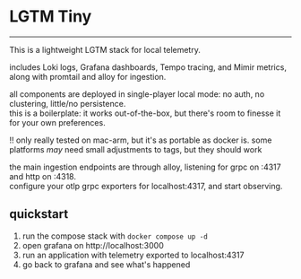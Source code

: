 # LGTM Tiny
--- 

This is a lightweight LGTM stack for local telemetry.

includes Loki logs, Grafana dashboards, Tempo tracing, and Mimir metrics, along with promtail and alloy for ingestion.

all components are deployed in single-player local mode: no auth, no clustering, little/no persistence.   
this is a boilerplate: it works out-of-the-box, but there's room to finesse it for your own preferences.

!! only really tested on mac-arm, but it's as portable as docker is. some platforms _may_ need small adjustments to
tags, but they should work

the main ingestion endpoints are through alloy, listening for grpc on :4317 and http on :4318.  
configure your otlp grpc exporters for localhost:4317, and start observing.

## quickstart

1. run the compose stack with `docker compose up -d`
2. open grafana on http://localhost:3000 
3. run an application with telemetry exported to localhost:4317 
4. go back to grafana and see what's happened
